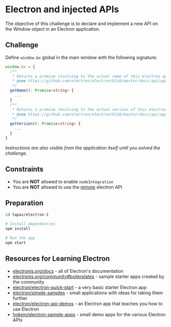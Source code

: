 # Electron and injected APIs
The objective of this challenge is to declare and implement a new API on the Window object in an Electron application.

## Challenge
Define `window.bx` global in the main window with the following signature:
```typescript
window.bx = {
  /**
   * Returns a promise resolving to the actual name of this electron application.
   * @see https://github.com/electron/electron/blob/master/docs/api/app.md#appgetname
   */
  getName(): Promise<string> {
    ...
  }
  /**
   * Returns a promise resolving to the actual version of this electron application.
   * @see https://github.com/electron/electron/blob/master/docs/api/app.md#appgetversion
   */
  getVersion(): Promise<string> {
    ...
  }
}
```
_Instructions are also visible from the application itself until you solved the challenge._

## Constraints

- You are **NOT** allowed to enable `nodeIntegration`
- You are **NOT** allowed to use the [remote](https://electronjs.org/docs/api/remote) electron API

## Preparation

```sh
cd tapas/electron-1

# Install dependencies
npm install

# Run the app
npm start
```

## Resources for Learning Electron

- [electronjs.org/docs](https://electronjs.org/docs) - all of Electron's documentation
- [electronjs.org/community#boilerplates](https://electronjs.org/community#boilerplates) - sample starter apps created by the community
- [electron/electron-quick-start](https://github.com/electron/electron-quick-start) - a very basic starter Electron app
- [electron/simple-samples](https://github.com/electron/simple-samples) - small applications with ideas for taking them further
- [electron/electron-api-demos](https://github.com/electron/electron-api-demos) - an Electron app that teaches you how to use Electron
- [hokein/electron-sample-apps](https://github.com/hokein/electron-sample-apps) - small demo apps for the various Electron APIs
